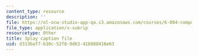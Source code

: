 ```yaml
---
content_type: resource
description: ''
file: https://ol-ocw-studio-app-qa.s3.amazonaws.com/courses/6-004-computation-structures-spring-2017/d313baf7b10c52f89d6341b988416e63_6OKvJRyeKUQ.vtt
file_type: application/x-subrip
resourcetype: Other
title: 3play caption file
uid: d313baf7-b10c-52f8-9d63-41b988416e63
---
```

